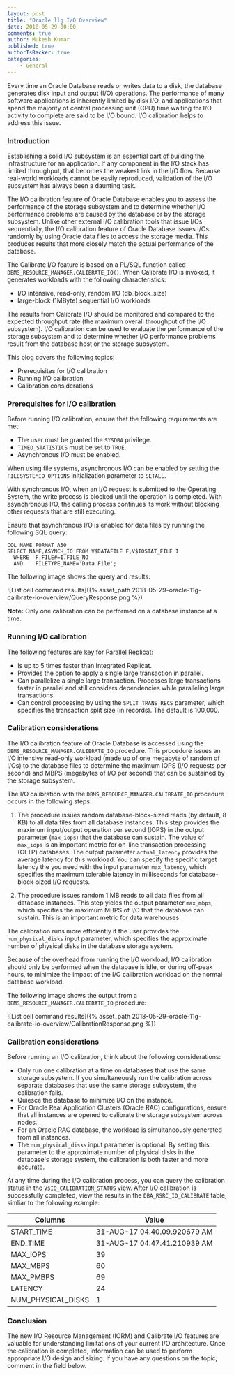 ```yaml
---
layout: post
title: "Oracle llg I/O Overview"
date: 2018-05-29 00:00
comments: true
author: Mukesh Kumar
published: true
authorIsRacker: true
categories:
    - General
---
```


Every time an Oracle Database reads or writes data to a disk, the database
generates disk input and output (I/O) operations. The performance of many
software applications is inherently limited by disk I/O, and applications that
spend the majority of central processing unit (CPU) time waiting for I/O activity
to complete are said to be I/O bound. I/O calibration helps to address this issue.

<!-- more -->

### Introduction

Establishing a solid I/O subsystem is an essential part of building the
infrastructure for an application. If any component in the I/O stack has limited
throughput, that becomes the weakest link in the I/O flow. Because real-world
workloads cannot be easily reproduced, validation of the I/O subsystem has
always been a daunting task.

The I/O calibration feature of Oracle Database enables you to assess the
performance of the storage subsystem and to determine whether I/O performance
problems are caused by the database or by the storage subsystem. Unlike other
external I/O calibration tools that issue I/Os sequentially, the I/O calibration
feature of Oracle Database issues I/Os randomly by using Oracle data files to
access the storage media. This produces results that more closely match the
actual performance of the database.

The Calibrate I/O feature is based on a PL/SQL function called
``DBMS_RESOURCE_MANAGER.CALIBRATE_IO()``. When Calibrate I/O is invoked, it
generates workloads with the following characteristics:

- I/O intensive, read-only, random I/O (db_block_size)
- large-block (1MByte) sequential I/O workloads

The results from Calibrate I/O should be monitored and compared to the expected
throughput rate (the maximum overall throughput of the I/O subsystem). I/O
calibration can be used to evaluate the performance of the storage subsystem
and to determine whether I/O performance problems result from the database host
or the storage subsystem.

This blog covers the following topics:

-	Prerequisites for I/O calibration
-	Running I/O calibration
-  Calibration considerations


### Prerequisites for I/O calibration

Before running I/O calibration, ensure that the following requirements are met:

-	The user must be granted the ``SYSDBA`` privilege.
-	``TIMED_STATISTICS`` must be set to ``TRUE``.
-	Asynchronous I/O must be enabled.

When using file systems, asynchronous I/O can be enabled by setting the
``FILESYSTEMIO_OPTIONS`` initialization parameter to ``SETALL``.

With synchronous I/O, when an I/O request is submitted to the Operating System,
the write process is blocked until the operation is completed. With asynchronous
I/O, the calling process continues its work without blocking other requests
that are still executing.

Ensure that asynchronous I/O is enabled for data files by running the following
SQL query:

    COL NAME FORMAT A50
    SELECT NAME,ASYNCH_IO FROM V$DATAFILE F,V$IOSTAT_FILE I
      WHERE  F.FILE#=I.FILE_NO
      AND    FILETYPE_NAME='Data File';

The following image shows the query and results:

![List cell command results]({% asset_path 2018-05-29-oracle-11g-calibrate-io-overview/QueryResponse.png %})

**Note:** Only one calibration can be performed on a database instance at a time.

### Running I/O calibration

The following features are key for Parallel Replicat:

- Is up to 5 times faster than Integrated Replicat.
- Provides the option to apply a single large transaction in parallel.
- Can parallelize a single large transaction. Processes large transactions
  faster in parallel and still considers dependencies while paralleling large
  transactions.
- Can control processing by using the ``SPLIT_TRANS_RECS`` parameter, which
  specifies the transaction split size (in records). The default is 100,000.

### Calibration considerations

The I/O calibration feature of Oracle Database is accessed using the
``DBMS_RESOURCE_MANAGER.CALIBRATE_IO`` procedure. This procedure issues an I/O
intensive read-only workload (made up of one megabyte of random of I/Os) to the
database files to determine the maximum IOPS (I/O requests per second) and MBPS
(megabytes of I/O per second) that can be sustained by the storage subsystem.

The I/O calibration with the ``DBMS_RESOURCE_MANAGER.CALIBRATE_IO`` procedure
occurs in the following steps:

1. The procedure issues random database-block-sized reads (by default, 8 KB) to
   all data files from all database instances. This step provides the maximum
   input/output operation per second (IOPS) in the output parameter
   (``max_iops``) that the database can sustain. The value of ``max_iops`` is
   an important metric for on-line transaction processing (OLTP) databases. The
   output parameter ``actual_latency`` provides the average latency for this
   workload. You can specify the specific target latency the you need with the
   input parameter ``max_latency``, which specifies the maximum tolerable
   latency in milliseconds for database-block-sized I/O requests.

2. The procedure issues random 1 MB reads to all data files from all database
   instances. This step yields the output parameter ``max_mbps``, which
   specifies the maximum MBPS of I/O that the database can sustain. This is an
   important metric for data warehouses.

The calibration runs more efficiently if the user provides the
``num_physical_disks`` input parameter, which specifies the approximate number
of physical disks in the database storage system.

Because of the overhead from running the I/O workload, I/O calibration should
only be performed when the database is idle, or during off-peak hours, to
minimize the impact of the I/O calibration workload on the normal database
workload.

The following image shows the output from a ``DBMS_RESOURCE_MANAGER.CALIBRATE_IO``
procedure:

![List cell command results]({% asset_path 2018-05-29-oracle-11g-calibrate-io-overview/CalibrationResponse.png %})

### Calibration considerations

Before running an I/O calibration, think about the following considerations:

-  Only run one calibration at a time on databases that use the same storage
   subsystem. If you simultaneously run the calibration across separate
   databases that use the same storage subsystem, the calibration fails.
-	Quiesce the database to minimize I/O on the instance.
-	For Oracle Real Application Clusters (Oracle RAC) configurations, ensure that
   all instances are opened to calibrate the storage subsystem across nodes.
-	For an Oracle RAC database, the workload is simultaneously generated from all
   instances.
-	The ``num_physical_disks`` input parameter is optional. By setting this
   parameter to the approximate number of physical disks in the database's
   storage system, the calibration is both faster and more accurate.

At any time during the I/O calibration process, you can query the calibration
status in the ``V$IO_CALIBRATION_STATUS`` view. After I/O calibration is
successfully completed, view the results in the ``DBA_RSRC_IO_CALIBRATE`` table,
simliar to the following example:

Columns | Value
--- | ---
START\_TIME | 31-AUG-17 04.40.09.920679 AM
END\_TIME | 31-AUG-17 04.47.41.210939 AM
MAX\_IOPS | 39
MAX\_MBPS | 60
MAX\_PMBPS | 69
LATENCY | 24
NUM\_PHYSICAL_DISKS | 1


### Conclusion

The new I/O Resource Management (IORM) and Calibrate I/O features are valuable
for understanding limitations of your current I/O architecture. Once the
calibration is completed, information can be used to perform appropriate I/O
design and sizing. If you have any questions on the topic, comment in the field
below.
